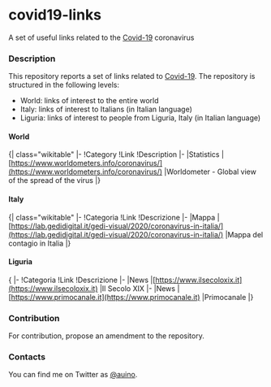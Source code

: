 # covid19-links
A set of useful links related to the [Covid-19](https://en.wikipedia.org/wiki/Coronavirus_disease_2019) coronavirus

### Description ###

This repository reports a set of links related to [Covid-19](https://en.wikipedia.org/wiki/Coronavirus_disease_2019).
The repository is structured in the following levels:
* World: links of interest to the entire world
* Italy: links of interest to Italians (in Italian language)
* Liguria: links of interest to people from Liguria, Italy (in Italian language)

#### World ####

{| class="wikitable"
|-
!Category
!Link
!Description
|-
|Statistics
|[https://www.worldometers.info/coronavirus/](https://www.worldometers.info/coronavirus/)
|Worldometer - Global view of the spread of the virus
|}

#### Italy ####

{| class="wikitable"
|-
!Categoria
!Link
!Descrizione
|-
|Mappa
|[https://lab.gedidigital.it/gedi-visual/2020/coronavirus-in-italia/](https://lab.gedidigital.it/gedi-visual/2020/coronavirus-in-italia/)
|Mappa del contagio in Italia
|}

#### Liguria ####

{
|-
!Categoria
!Link
!Descrizione
|-
|News
|[https://www.ilsecoloxix.it](https://www.ilsecoloxix.it)
|Il Secolo XIX
|-
|News
|[https://www.primocanale.it](https://www.primocanale.it)
|Primocanale
|}

### Contribution ###

For contribution, propose an amendment to the repository.

### Contacts ###

You can find me on Twitter as [@auino](https://twitter.com/auino).
